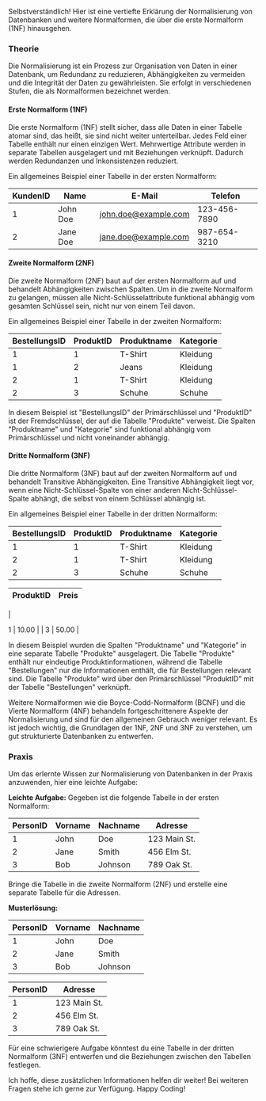 Selbstverständlich! Hier ist eine vertiefte Erklärung der Normalisierung von Datenbanken und weitere Normalformen, die über die erste Normalform (1NF) hinausgehen.

### Theorie

Die Normalisierung ist ein Prozess zur Organisation von Daten in einer Datenbank, um Redundanz zu reduzieren, Abhängigkeiten zu vermeiden und die Integrität der Daten zu gewährleisten. Sie erfolgt in verschiedenen Stufen, die als Normalformen bezeichnet werden.

#### Erste Normalform (1NF)

Die erste Normalform (1NF) stellt sicher, dass alle Daten in einer Tabelle atomar sind, das heißt, sie sind nicht weiter unterteilbar. Jedes Feld einer Tabelle enthält nur einen einzigen Wert. Mehrwertige Attribute werden in separate Tabellen ausgelagert und mit Beziehungen verknüpft. Dadurch werden Redundanzen und Inkonsistenzen reduziert.

Ein allgemeines Beispiel einer Tabelle in der ersten Normalform:

| KundenID | Name     | E-Mail                  | Telefon         |
|----------|----------|-------------------------|-----------------|
| 1        | John Doe | john.doe@example.com    | 123-456-7890    |
| 2        | Jane Doe | jane.doe@example.com    | 987-654-3210    |

#### Zweite Normalform (2NF)

Die zweite Normalform (2NF) baut auf der ersten Normalform auf und behandelt Abhängigkeiten zwischen Spalten. Um in die zweite Normalform zu gelangen, müssen alle Nicht-Schlüsselattribute funktional abhängig vom gesamten Schlüssel sein, nicht nur von einem Teil davon.

Ein allgemeines Beispiel einer Tabelle in der zweiten Normalform:

| BestellungsID | ProduktID | Produktname | Kategorie   |
|--------------|-----------|-------------|-------------|
| 1            | 1         | T-Shirt     | Kleidung    |
| 1            | 2         | Jeans       | Kleidung    |
| 2            | 1         | T-Shirt     | Kleidung    |
| 2            | 3         | Schuhe      | Schuhe      |

In diesem Beispiel ist "BestellungsID" der Primärschlüssel und "ProduktID" ist der Fremdschlüssel, der auf die Tabelle "Produkte" verweist. Die Spalten "Produktname" und "Kategorie" sind funktional abhängig vom Primärschlüssel und nicht voneinander abhängig.

#### Dritte Normalform (3NF)

Die dritte Normalform (3NF) baut auf der zweiten Normalform auf und behandelt Transitive Abhängigkeiten. Eine Transitive Abhängigkeit liegt vor, wenn eine Nicht-Schlüssel-Spalte von einer anderen Nicht-Schlüssel-Spalte abhängt, die selbst von einem Schlüssel abhängig ist.

Ein allgemeines Beispiel einer Tabelle in der dritten Normalform:

| BestellungsID | ProduktID | Produktname | Kategorie   |
|--------------|-----------|-------------|-------------|
| 1            | 1         | T-Shirt     | Kleidung    |
| 2            | 1         | T-Shirt     | Kleidung    |
| 2            | 3         | Schuhe      | Schuhe      |

| ProduktID | Preis |
|-----------|-------|
| 

1         | 10.00 |
| 3         | 50.00 |

In diesem Beispiel wurden die Spalten "Produktname" und "Kategorie" in eine separate Tabelle "Produkte" ausgelagert. Die Tabelle "Produkte" enthält nur eindeutige Produktinformationen, während die Tabelle "Bestellungen" nur die Informationen enthält, die für Bestellungen relevant sind. Die Tabelle "Produkte" wird über den Primärschlüssel "ProduktID" mit der Tabelle "Bestellungen" verknüpft.

Weitere Normalformen wie die Boyce-Codd-Normalform (BCNF) und die Vierte Normalform (4NF) behandeln fortgeschrittenere Aspekte der Normalisierung und sind für den allgemeinen Gebrauch weniger relevant. Es ist jedoch wichtig, die Grundlagen der 1NF, 2NF und 3NF zu verstehen, um gut strukturierte Datenbanken zu entwerfen.

### Praxis

Um das erlernte Wissen zur Normalisierung von Datenbanken in der Praxis anzuwenden, hier eine leichte Aufgabe:

**Leichte Aufgabe:** Gegeben ist die folgende Tabelle in der ersten Normalform:

| PersonID | Vorname | Nachname | Adresse        |
|----------|---------|----------|----------------|
| 1        | John    | Doe      | 123 Main St.   |
| 2        | Jane    | Smith    | 456 Elm St.    |
| 3        | Bob     | Johnson  | 789 Oak St.    |

Bringe die Tabelle in die zweite Normalform (2NF) und erstelle eine separate Tabelle für die Adressen.

**Musterlösung:**

| PersonID | Vorname | Nachname |
|----------|---------|----------|
| 1        | John    | Doe      |
| 2        | Jane    | Smith    |
| 3        | Bob     | Johnson  |

| PersonID | Adresse        |
|----------|----------------|
| 1        | 123 Main St.   |
| 2        | 456 Elm St.    |
| 3        | 789 Oak St.    |

Für eine schwierigere Aufgabe könntest du eine Tabelle in der dritten Normalform (3NF) entwerfen und die Beziehungen zwischen den Tabellen festlegen.

Ich hoffe, diese zusätzlichen Informationen helfen dir weiter! Bei weiteren Fragen stehe ich gerne zur Verfügung. Happy Coding!
